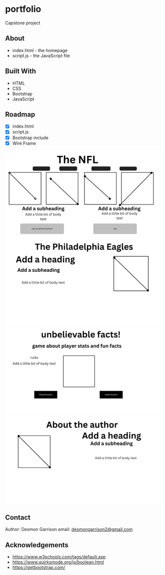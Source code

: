 # portfolio

Capstone project

## About

- index.html - the homepage
- script.js - the JavaScript file

## Built With

- HTML
- CSS
- Bootstrap
- JavaScript

## Roadmap

- [x] index.html
- [x] script.js
- [x] Bootstrap include
- [x] Wire Frame [](wireframe.png)

![alt text](wireframe/1.png)
![alt text](wireframe/2.png)
![alt text](wireframe/3.png)
![alt text](wireframe/4.png)

## Contact

Author: Desmon Garrison email: desmongarrison2@gmail.com

## Acknowledgements

- https://www.w3schools.com/tags/default.asp
- https://www.quirksmode.org/js/boolean.html
- https://getbootstrap.com/
